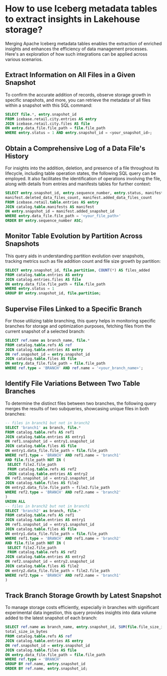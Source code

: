 # How to use Iceberg metadata tables to extract insights in Lakehouse storage?

Merging Apache Iceberg metadata tables enables the extraction of enriched insights and enhances the efficiency of data management processes. Here's an exploration of how such integrations can be applied across various scenarios.

## Extract Information on All Files in a Given Snapshot

To confirm the accurate addition of records, observe storage growth in specific snapshots, and more, you can retrieve the metadata of all files within a snapshot with this SQL command:

```sql
SELECT file.*, entry.snapshot_id
FROM icebase.retail.city.entries AS entry
JOIN icebase.retail.city.files AS file
ON entry.data_file.file_path = file.file_path
WHERE entry.status = 1 AND entry.snapshot_id = <your_snapshot_id>;
```

## Obtain a Comprehensive Log of a Data File's History

For insights into the addition, deletion, and presence of a file throughout its lifecycle, including table operation states, the following SQL query can be employed. It also facilitates the identification of operations involving the file, along with details from entries and manifests tables for further context:

```sql
SELECT entry.snapshot_id, entry.sequence_number, entry.status, manifest.added_snapshot_id,
manifest.deleted_data_files_count, manifest.added_data_files_count
FROM icebase.retail.table.entries AS entry
JOIN catalog.table.manifests AS manifest
ON entry.snapshot_id = manifest.added_snapshot_id
WHERE entry.data_file.file_path = '<your_file_path>'
ORDER BY entry.sequence_number ASC;
```

## Monitor Table Evolution by Partition Across Snapshots

This query aids in understanding partition evolution over snapshots, tracking metrics such as file addition count and file size growth by partition:

```sql
SELECT entry.snapshot_id, file.partition, COUNT(*) AS files_added
FROM catalog.table.entries AS entry
JOIN catalog.entries.files AS file
ON entry.data_file.file_path = file.file_path
WHERE entry.status = 1
GROUP BY entry.snapshot_id, file.partition;
```

## Supervise Files Linked to a Specific Branch

For those utilizing table branching, this query helps in monitoring specific branches for storage and optimization purposes, fetching files from the current snapshot of a selected branch:

```sql
SELECT ref.name as branch_name, file.*
FROM catalog.table.refs AS ref
JOIN catalog.table.entries AS entry
ON ref.snapshot_id = entry.snapshot_id
JOIN catalog.table.files AS file
ON entry.data_file.file_path = file.file_path
WHERE ref.type = 'BRANCH' AND ref.name = '<your_branch_name>';
```

## Identify File Variations Between Two Table Branches

To determine the distinct files between two branches, the following query merges the results of two subqueries, showcasing unique files in both branches:

```sql
-- files in branch1 but not in branch2
SELECT 'branch1' as branch, file.*
FROM catalog.table.refs AS ref1
JOIN catalog.table.entries AS entry1
ON ref1.snapshot_id = entry1.snapshot_id
JOIN catalog.table.files AS file
ON entry1.data_file.file_path = file.file_path
WHERE ref1.type = 'BRANCH' AND ref1.name = 'branch1'
AND file.file_path NOT IN (
 SELECT file2.file_path
 FROM catalog.table.refs AS ref2
 JOIN catalog.table.entries AS entry2
ON ref2.snapshot_id = entry2.snapshot_id
JOIN catalog.table.files AS file2
ON entry2.data_file.file_path = file2.file_path
WHERE ref2.type = 'BRANCH' AND ref2.name = 'branch2'
)
UNION ALL
-- files in branch2 but not in branch1
SELECT 'branch2' as branch, file.*
FROM catalog.table.refs AS ref1
JOIN catalog.table.entries AS entry1
ON ref1.snapshot_id = entry1.snapshot_id
JOIN catalog.table.files AS file
ON entry1.data_file.file_path = file.file_path
WHERE ref1.type = 'BRANCH' AND ref1.name = 'branch2'
AND file.file_path NOT IN (
 SELECT file2.file_path
 FROM catalog.table.refs AS ref2
JOIN catalog.table.entries AS entry2
ON ref2.snapshot_id = entry2.snapshot_id
JOIN catalog.table.files AS file2
ON entry2.data_file.file_path = file2.file_path
WHERE ref2.type = 'BRANCH' AND ref2.name = 'branch1'
)
```

## Track Branch Storage Growth by Latest Snapshot

To manage storage costs efficiently, especially in branches with significant experimental data ingestion, this query provides insights into data volume added to the latest snapshot of each branch:

```sql
SELECT ref.name as branch_name, entry.snapshot_id, SUM(file.file_size_in_bytes) as
total_size_in_bytes
FROM catalog.table.refs AS ref
JOIN catalog.table.entries AS entry
ON ref.snapshot_id = entry.snapshot_id
JOIN catalog.table.files AS file
ON entry.data_file.file_path = file.file_path
WHERE ref.type = 'BRANCH'
GROUP BY ref.name, entry.snapshot_id
ORDER BY ref.name, entry.snapshot_id;
```